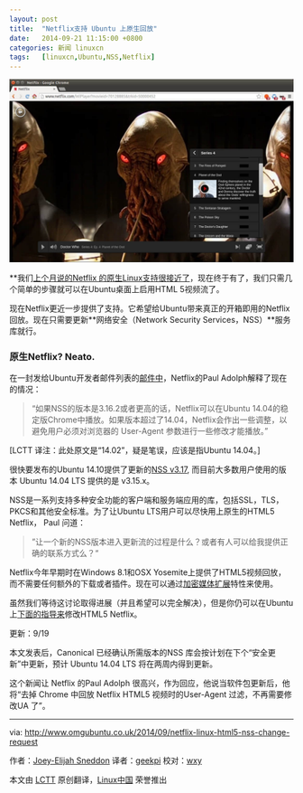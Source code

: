 ```yaml
---
layout: post
title:	"Netflix支持 Ubuntu 上原生回放"
date:	2014-09-21 11:15:00 +0800 
categories:	新闻 linuxcn 
tags:	[linuxcn,Ubuntu,NSS,Netflix]
---
```



![](/Asserts/Images/album/201409/20/231711qd55n52oo5x2zs52.jpg)


\*\*我们[上个月说的Netflix 的原生Linux支持很接近了](http://www.omgubuntu.co.uk/2014/08/netflix-linux-html5-support-plugins)，现在终于有了，我们只需几个简单的步骤就可以在Ubuntu桌面上启用HTML 5视频流了。


现在Netflix更近一步提供了支持。它希望给Ubuntu带来真正的开箱即用的Netflix回放。现在只需要更新**网络安全（Network Security Services，NSS）**服务库就行。


### 原生Netflix? Neato.


在一封发给Ubuntu开发者邮件列表的[邮件中](https://lists.ubuntu.com/archives/ubuntu-devel-discuss/2014-September/015048.html)，Netflix的Paul Adolph解释了现在的情况：



> 
> “如果NSS的版本是3.16.2或者更高的话，Netflix可以在Ubuntu 14.04的稳定版Chrome中播放。如果版本超过了14.04，Netflix会作出一些调整，以避免用户必须对浏览器的 User-Agent 参数进行一些修改才能播放。”
> 
> 
> 


[LCTT 译注：此处原文是“14.02”，疑是笔误，应该是指Ubuntu 14.04。]


很快要发布的Ubuntu 14.10提供了更新的[NSS v3.17](https://developer.mozilla.org/en-US/docs/Mozilla/Projects/NSS/NSS_3.17_release_notes), 而目前大多数用户使用的版本 Ubuntu 14.04 LTS 提供的是 v3.15.x。


NSS是一系列支持多种安全功能的客户端和服务端应用的库，包括SSL，TLS，PKCS和其他安全标准。为了让Ubuntu LTS用户可以尽快用上原生的HTML5 Netflix， Paul 问道：



> 
> ”让一个新的NSS版本进入更新流的过程是什么？或者有人可以给我提供正确的联系方式么？“
> 
> 
> 


Netflix今年早期时在Windows 8.1和OSX Yosemite上提供了HTML5视频回放，而不需要任何额外的下载或者插件。现在可以通过[加密媒体扩展](http://en.wikipedia.org/wiki/Encrypted_Media_Extensions)特性来使用。


虽然我们等待这讨论取得进展（并且希望可以完全解决），但是你仍可以在Ubuntu上[下面的指导来](http://www.omgubuntu.co.uk/2014/08/netflix-linux-html5-support-plugins)修改HTML5 Netflix。


更新：9/19


本文发表后，Canonical 已经确认所需版本的NSS 库会按计划在下个“安全更新”中更新，预计 Ubuntu 14.04 LTS 将在两周内得到更新。


这个新闻让 Netflix 的Paul Adolph 很高兴，作为回应，他说当软件包更新后，他将“去掉 Chrome 中回放 Netflix HTML5 视频时的User-Agent 过滤，不再需要修改UA 了”。




---


via: <http://www.omgubuntu.co.uk/2014/09/netflix-linux-html5-nss-change-request>


作者：[Joey-Elijah Sneddon](https://plus.google.com/117485690627814051450/?rel=author) 译者：[geekpi](https://github.com/geekpi) 校对：[wxy](https://github.com/wxy)


本文由 [LCTT](https://github.com/LCTT/TranslateProject) 原创翻译，[Linux中国](http://linux.cn/) 荣誉推出
